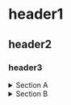 # header1
## header2
### header3

<details>
  <summary>Section A</summary>
  a
  <details>
    <summary>Section A.B</summary>
    b
    <details>
       <summary>Section A.B.C</summary>
       c 
       <details>
          <summary>Section A.B.C.D</summary>
          d
  </details>
  </details>
  </details>
  </details>
  </details>

<details>
   <summary>Section B</summary>
   important stuff goes here
# list
1. one
  1. one one
  1. one two
1. two
1. three   
</details>

